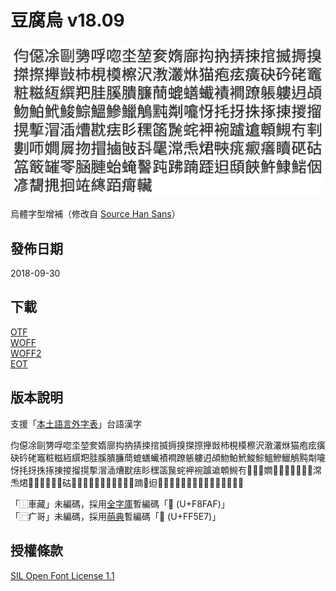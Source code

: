 # 豆腐烏 v18.09

![](https://github.com/glll4678/tauhu-oo/raw/master/TauhuOo-Regular.png)

烏體字型增補（修改自 [Source Han Sans](//github.com/adobe-fonts/source-han-sans)）

## 發佈日期

2018-09-30

## 下載

[OTF](//github.com/glll4678/tshiuthau/raw/master/TauhuOo-Regular.otf)  
[WOFF](//github.com/glll4678/tshiuthau/raw/master/TauhuOo-Regular.woff2)  
[WOFF2](//github.com/glll4678/tshiuthau/raw/master/TauhuOo-Regular.woff)  
[EOT](//github.com/glll4678/tshiuthau/raw/master/TauhuOo-Regular.otf)  

## 版本說明
支援「[本土語言外字表](//tauhu.tw/gua-ji-pio/)」台語漢字  

伨僫凃剾勥哹唿坔堃奒媠廍抅抐挵捒捾揻搙搝搩摖攑敱杮梘橂檫沢漖灇烌猫疱痃癀砄砛硓竈粧糍絚繏羓胿膎膭臁蕳螕蟮蠘襀襇蹽躼軁迌頕魩鮊鮘鮻鯮鰮鰺鱲鵤黗㔂㘛㤉㧌㧎㧣㧻㨂㨑㨨㨪㨻㴘㴙㷮㽎㾀䀐䆀䈄䖙䖳䘥䘼䠡䢢䫌䲅𠕇𠞩𠞭𠯗𡢃𡳞𢪱𢯾𢲸𢼌𣁳𣮈𣻸𤆬𤉙𤲍𤶃𤺅𤺪𥌚𥐵𥑮𥰔𥴊𦉎𦊓𦜆𦟪𧉟𧌄𧮙𧿬𧿳𨂾𨂿𨑨𩑾𩛩𩵱𩸙𩸶𪜶𫝏𫝛𫝺𫝻𫞼𫟂𬦰󿗧󸾯

「⿰車藏」未編碼，採用[全字庫](//cns11643.gov.tw)暫編碼「󸾯 (U+F8FAF)」  
「⿸疒哥」未編碼，採用[萌典](//moedict.tw/)暫編碼「󿗧 (U+FF5E7)」  

## 授權條款

[SIL Open Font License 1.1](http://scripts.sil.org/OFL)
